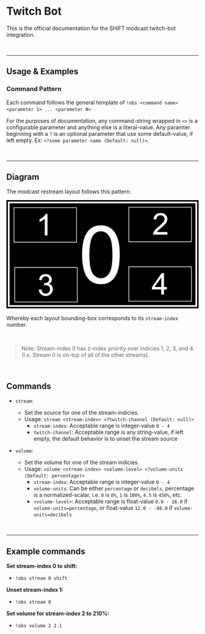 # Twitch Bot

This is the official documentation for the SHiFT modcast twitch-bot integration.

&nbsp;

***

## Usage & Examples

### Command Pattern

Each command follows the general template of `!obs <command name> <parameter 1> ... <parameter N>` 

For the purposes of documentation, any command-string wrapped in `<>` is a configurable parameter and anything else is a literal-value. Any paramter beginning with a `?` is an optional parameter that use some default-value, if left empty. Ex: `<?some parameter name (Default: null)>`.

&nbsp;

***

## Diagram

The modcast restream layout follows this pattern:

![img](./diagram.png)

Whereby each layout bounding-box corresponds to its `stream-index` number.

&nbsp;

> Note: Stream-index 0 has z-index priority over indicies 1, 2, 3, and 4. (I.e. Stream 0 is on-top of all of the other streams).

&nbsp;

## Commands

* `stream`:
    * Set the source for one of the stream-indicies.
    * Usage: `stream <stream-index> <?twitch-channel (Default: null)>`
        * `stream-index`: Acceptable range is integer-value `0 - 4`
        * `twitch-channel`: Acceptable range is any string-value, if left empty, the default behavior is to unset the stream source

* `volume`:
    * Set the volume for one of the stream indicies.
    * Usage: `volume <stream-index> <volume-level> <?volume-units (Default: percentage)>`
        * `stream-index`: Acceptable range is integer-value `0 - 4`
        * `volume-units`: Can be either `percentage` or `decibels`, percentage is a normalized-scalar, i.e. `0` is `0%`, `1` is `100%`, `4.5` is `450%`, etc.
        * `<volume-level>`: Acceptable range is float-value `0.0 - 26.0` if `volume-units=percentage`, or float-value `12.0 - -86.0` if `volume-units=decibels`

&nbsp;

***

## Example commands

**Set stream-index 0 to shift:**
* `!obs stream 0 shift`

**Unset stream-index 1:**
* `!obs stream 0`

**Set volume for stream-index 2 to 210%:**
* `!obs volume 2 2.1`